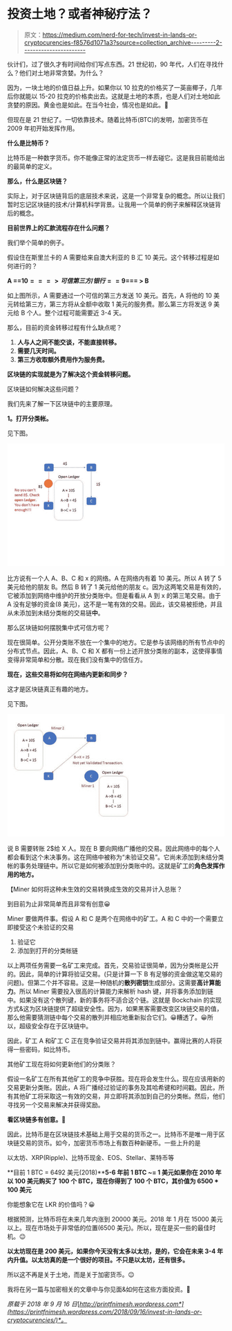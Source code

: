 # 投资土地？或者神秘疗法？

> 原文：<https://medium.com/nerd-for-tech/invest-in-lands-or-cryptocurencies-f8576d1071a3?source=collection_archive---------2----------------------->

伙计们，过了很久才有时间给你们写点东西。21 世纪初，90 年代，人们在寻找什么？他们对土地非常贪婪。为什么？

因为，一块土地的价值日益上升。如果你以 10 拉克的价格买了一英亩椰子，几年后你就能以 15-20 拉克的价格卖出去。这就是土地的本质，也是人们对土地如此贪婪的原因。黄金也是如此。在当今社会，情况也是如此。🙂

但现在是 21 世纪了。一切依靠技术。随着比特币(BTC)的发明，加密货币在 2009 年初开始发挥作用。

**什么是比特币？**

比特币是一种数字货币。你不能像正常的法定货币一样去碰它。这是我目前能给出的最简单的定义。

**那么，什么是区块链？**

实际上，对于区块链背后的底层技术来说，这是一个非常复杂的概念。所以让我们暂时忘记区块链的技术/计算机科学背景。让我用一个简单的例子来解释区块链背后的概念。

**目前世界上的汇款流程存在什么问题？**

我们举个简单的例子。

假设住在斯里兰卡的 A 需要给来自澳大利亚的 B 汇 10 美元。这个转移过程是如何进行的？

**A ==10$=== >可信第三方/银行== 9$=== > B**

如上图所示，A 需要通过一个可信的第三方发送 10 美元。首先，A 将他的 10 美元转给第三方，第三方将从全额中收取 1 美元的服务费。那么第三方将发送 9 美元给 B 个人。整个过程可能需要近 3-4 天。

那么，目前的资金转移过程有什么缺点呢？

1.  **人与人之间不能交谈，不能直接转移。**
2.  **需要几天时间。**
3.  **第三方收取额外费用作为服务费。**

**区块链的实现就是为了解决这个资金转移问题。**

区块链如何解决这些问题？

我们先来了解一下区块链中的主要原理。

**1。打开分类帐。**

见下图。

![](img/9c18ed0d865c49131a7b47d56b6f0ac2.png)

比方说有一个人 A、B、C 和 x 的网络。A 在网络内有着 10 美元。所以 A 转了 5 美元给他的朋友 B。然后 B 转了 1 美元给他的朋友 c。因为这两笔交易是有效的，它被添加到网络中维护的开放分类账中。但是看看从 A 到 x 的第三笔交易。由于 A 没有足够的资金(8 美元)，这不是一笔有效的交易。因此，该交易被拒绝，并且从未添加到未结分类帐的交易链**中**。

那么区块链如何摆脱集中式可信方呢？

现在很简单。公开分类账不放在一个集中的地方。它是参与该网络的所有节点中的分布式节点。因此，A、B、C 和 X 都有一份上述开放分类账的副本，这使得事情变得非常简单和分散。现在我们没有集中的信任方。

**现在，这些交易将如何在网络内更新和同步？**

这才是区块链真正有趣的地方。

见下图。

![](img/710c2ddb352dd939018bd17ed1dd8909.png)

说 B 需要转账 2$给 X 人。现在 B 要向网络广播他的交易。因此网络中的每个人都会看到这个未决事务。这在网络中被称为“未验证交易”。它尚未添加到未结分类帐的事务处理链中。所以它是如何被添加到分类账中的。这就是矿工的**角色发挥作用的地方。**

【Miner 如何将这种未生效的交易转换成生效的交易并计入总账？

到目前为止非常简单而且非常有创意😀

Miner 要做两件事。假设 A 和 C 是两个在网络中的矿工。A 和 C 中的一个需要立即接受这个未验证的交易

1.  验证它
2.  添加到打开的分类帐链

以上两项任务需要一名矿工来完成。首先，交易验证很简单，因为分类帐是公开的。因此，简单的计算将验证交易。(只是计算一下 B 有足够的资金做这笔交易的问题)。但第二个并不容易。这是一种随机的**散列密钥**生成部分。这需要**高计算能力**。所以 Miner 需要投入很高的计算能力来解析 hash 键，并将事务添加到链中。如果没有这个散列键，新的事务将不适合这个链。这就是 Bockchain 的实现方式&这为区块链提供了超级安全性。因为，如果黑客需要改变区块链交易的值，那么他需要猜测链中每个交易的散列并相应地重新拟合它们。😀糟透了。😀所以，超级安全存在于区块链中。

因此，矿工 A 和矿工 C 正在竞争验证交易并将其添加到链中。赢得比赛的人将获得一些密码，如比特币。

其他矿工现在将如何更新他们的分类账？

假设一名矿工在所有其他矿工的竞争中获胜。现在将会发生什么。现在应该用新的交易更新分类账。因此，A 将广播经过验证的事务及其哈希键和时间戳。因此，所有其他矿工将采取这一有效的交易，并立即将其添加到自己的分类帐。然后，他们寻找另一个交易来解决并获得奖励。

**看区块链多有创意。**🙂

因此，比特币是在区块链技术基础上用于交易的货币之一。比特币不是唯一用于区块链交易的货币。如今，加密货币市场上有数百种新硬币。一些上升的是

以太坊、XRP(Ripple)、比特币现金、EOS、Stellar、莱特币等

**目前 1 BTC = 6492 美元(2018)****5-6 年前 1 BTC ~= 1 美元如果你在 2010 年以 100 美元购买了 100 个 BTC，现在你得到了 100 个 BTC，其价值为 6500 * 100 美元**

你能想象它在 LKR 的价值吗？😀

根据预测，比特币将在未来几年内涨到 20000 美元。2018 年 1 月在 15000 美元以上。现在市场处于非常低的位置(6500 美元)。所以，现在是买一些的最佳时机。😉

**以太坊现在是 200 美元，如果你今天没有太多以太坊，是的，它会在未来 3-4 年内升值。以太坊真的是一个很好的项目。不只是以太坊，还有很多。**

所以这不再是关于土地，而是关于加密货币。😉

我将在另一篇与加密相关的文章中与你见面&如何在这些方面投资。🙂

*原载于 2018 年 9 月 16 日*[*http://printfnimesh.wordpress.com*](https://printfnimesh.wordpress.com/2018/09/16/invest-in-lands-or-cryptocurencies/)*。*
